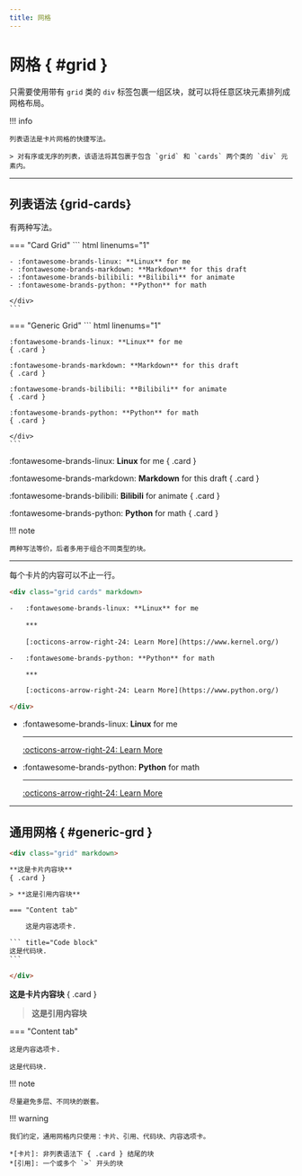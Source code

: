 ```yaml
---
title: 网格
---
```


网格 { #grid }
==============

只需要使用带有 `grid` 类的 `div` 标签包裹一组区块，就可以将任意区块元素排列成网格布局。

!!! info 

    列表语法是卡片网格的快捷写法。
 
    > 对有序或无序的列表，该语法将其包裹于包含 `grid` 和 `cards` 两个类的 `div` 元素内。

***

列表语法 {grid-cards}
---------------------

有两种写法。

=== "Card Grid"
    ``` html linenums="1"
    <div class="grid cards" markdown>
    
    - :fontawesome-brands-linux: **Linux** for me
    - :fontawesome-brands-markdown: **Markdown** for this draft
    - :fontawesome-brands-bilibili: **Bilibili** for animate
    - :fontawesome-brands-python: **Python** for math
    
    </div>
    ```
    
=== "Generic Grid"
    ``` html linenums="1"
    <div class="grid" markdown>
    
    :fontawesome-brands-linux: **Linux** for me
    { .card }
    
    :fontawesome-brands-markdown: **Markdown** for this draft
    { .card }
    
    :fontawesome-brands-bilibili: **Bilibili** for animate
    { .card }
    
    :fontawesome-brands-python: **Python** for math
    { .card }
    
    </div>
    ```

<div class="grid" markdown>

:fontawesome-brands-linux: **Linux** for me
{ .card }

:fontawesome-brands-markdown: **Markdown** for this draft
{ .card }

:fontawesome-brands-bilibili: **Bilibili** for animate
{ .card }

:fontawesome-brands-python: **Python** for math
{ .card }

</div>

!!! note

    两种写法等价，后者多用于组合不同类型的块。

***

每个卡片的内容可以不止一行。

``` html linenums="1"
<div class="grid cards" markdown>

-   :fontawesome-brands-linux: **Linux** for me
   
    ***
   
    [:octicons-arrow-right-24: Learn More](https://www.kernel.org/)

-   :fontawesome-brands-python: **Python** for math

    ***

    [:octicons-arrow-right-24: Learn More](https://www.python.org/)

</div>
```

<div class="grid cards" markdown>

-   :fontawesome-brands-linux: **Linux** for me
   
    ***
   
    [:octicons-arrow-right-24: Learn More](https://www.kernel.org/)

-   :fontawesome-brands-python: **Python** for math

    ***

    [:octicons-arrow-right-24: Learn More](https://www.python.org/)

</div>

***

通用网格 { #generic-grd }
-------------------------

```` html linenums="1"
<div class="grid" markdown>

**这是卡片内容块** 
{ .card }

> **这是引用内容块** 

=== "Content tab"

    这是内容选项卡.

``` title="Code block"
这是代码块.
```

</div>
````

<div class="grid" markdown>

**这是卡片内容块** 
{ .card }

> **这是引用内容块** 

=== "Content tab"

    这是内容选项卡.

``` title="Code block"
这是代码块.
```

</div>

!!! note

    尽量避免多层、不同块的嵌套。

!!! warning

    我们约定，通用网格内只使用：卡片、引用、代码块、内容选项卡。
    
    *[卡片]: 非列表语法下 { .card } 结尾的块
    *[引用]: 一个或多个 `>` 开头的块
